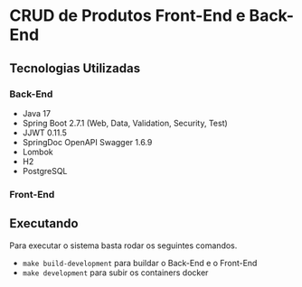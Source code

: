 # CRUD de Produtos Front-End e Back-End

## Tecnologias Utilizadas

### Back-End
- Java 17
- Spring Boot 2.7.1 (Web, Data, Validation, Security, Test)
- JJWT 0.11.5
- SpringDoc OpenAPI Swagger 1.6.9
- Lombok
- H2
- PostgreSQL

### Front-End

## Executando

Para executar o sistema basta rodar os seguintes comandos.

- `make build-development` para buildar o Back-End e o Front-End
- `make development` para subir os containers docker
